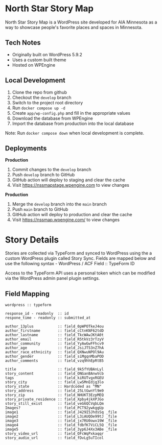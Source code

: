 # North Star Story Map

North Star Story Map is a WordPress site developed for AIA Minnesota as a way to showcase people's favorite places and spaces in Minnesota.

## Tech Notes

* Originally built on WordPress 5.9.2
* Uses a custom built theme
* Hosted on WPEngine

## Local Development

1. Clone the repo from github
1. Checkout the `develop` branch
1. Switch to the project root directory
1. Run `docker compose up -d`
1. Create `app/wp-config.php` and fill in the appropriate values
1. Download the database from WPEngine
1. Import the database from production into the local database

Note: Run `docker compose down` when local development is complete.

## Deployments

**Production**

1. Commit changes to the `develop` branch
1. Push `develop` branch to GitHub
1. GitHub action will deploy to staging and clear the cache
1. Visit https://nssmapstage.wpengine.com to view changes

**Production**

1. Merge the `develop` branch into the `main` branch
1. Push `main` branch to GitHub
1. GitHub action will deploy to production and clear the cache
1. Visit https://nssmap.wpengine.com/ to view changes

# Story Details

Stories are collected via TypeForm and synced to WordPress using the a custom WordPress plugin called Story Sync. Fields are mapped below and use the following syntax - WordPress / ACF Field :: TypeForm ID

Access to the TypeForm API uses a personal token which can be modified via the WordPress admin panel plugin settings.

## Field Mapping


```
wordpress :: typeform

response_id - readonly  :: id
respone_time - readonly :: submitted_at

author_13plus           :: field_0pWPOTkeJ4ou
author_firstname        :: field_cCtnKNF62tdD
author_lastname         :: field_TkcWAwJKtA0t
author_email            :: field_R5tkVz3rTzyV
author_community        :: field_YyAwGwFFhcv9
author_age              :: field_JsiJT53nZ7hA
author_race_ethnicity   :: field_QXNwuNPOl9Au
author_gender           :: field_siMgqnMbaPOD
author_comments         :: field_vzq9hhEpRtB5

title                   :: field_9k5fYUBAnLyl
story_content           :: field_ONGanBAnwVcb
tags                    :: field_kiRUTvgxRGEU
story_city              :: field_LwSMnEdjg3lo
story_state             :: Hardcoded as "MN"
story_address           :: field_25LtGwnYl9m9
story_zip               :: field_NHUKT3EzpMEQ
story_private_residence :: field_Xpby4jkXPJGo
story_still_exist       :: field_veG6QCVqbLQm
Images?                 :: field_PCT92ywkggUp
image1                  :: field_J429I5JhdsSq _file
image2                  :: field_L3iAUQOe99tJ _file
image3                  :: field_jx7RU0owx19W _file
image4                  :: field_fdbfK7ViCL5Q _file
image5                  :: field_3yp6J4Xx3ABe _file
story_video_url         :: field_OFcWqPxkaqqr
story_audio_url         :: field_fDvLg5uTIcol
```
